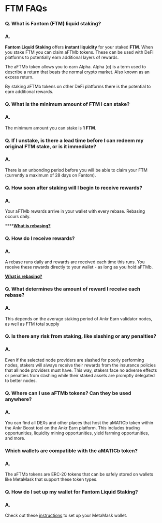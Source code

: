 # FTM FAQs

### **Q. What is Fantom (FTM) liquid staking?**

### **A.**

**Fantom Liquid Staking** offers **instant liquidity** for your staked **FTM**. When you stake FTM you can claim aFTMb tokens. These can be used with DeFi platforms to potentially earn additional layers of rewards.

The aFTMb token allows you to earn Alpha. Alpha (α) is a term used to describe a return that beats the normal crypto market. Also known as an excess return.&#x20;

By staking aFTMb tokens on other DeFi platforms there is the potential to earn additional rewards.

### Q. What is the minimum amount of FTM I can stake?

### A.

The minimum amount you can stake is **1 FTM**.

### Q. If I unstake, is there a lead time before I can redeem my original FTM stake, or is it immediate?

### A.

There is an unbonding period before you will be able to claim your FTM (currently a maximum of 28 days on Fantom).

### Q. How soon after staking will I begin to receive rewards?

### A.

Your aFTMb rewards arrive in your wallet with every rebase. Rebasing occurs daily.&#x20;

****[**What is rebasing?**](https://docs.ankr.com/resources/glossary#rebase-or-rebasing)&#x20;

### Q. How do I receive rewards?

### A.

&#x20;A rebase runs daily and rewards are received each time this runs. You receive these rewards directly to your wallet - as long as you hold aFTMb.

[**What is rebasing?**](https://docs.ankr.com/resources/glossary#rebase-or-rebasing)&#x20;

### Q. What determines the amount of reward I receive each rebase?

### A.

This depends on the average staking period of Ankr Earn validator nodes, as well as FTM total supply

### Q. Is there any risk from staking, like slashing or any penalties?

### A.

Even if the selected node providers are slashed for poorly performing nodes, stakers will always receive their rewards from the insurance policies that all node providers must have. This way, stakers face no adverse effects or penalties from slashing while their staked assets are promptly delegated to better nodes.

### Q. Where can I use aFTMb tokens? Can they be used anywhere?

### A.&#x20;

You can find all DEXs and other places that host the aMATICb token within the Ankr Boost tool on the Ankr Earn platform. This includes trading opportunities, liquidity mining opportunities, yield farming opportunities, and more.

### Which wallets are compatible with the aMATICb token?&#x20;

### A.&#x20;

The aFTMb tokens are ERC-20 tokens that can be safely stored on wallets like MetaMask that support these token types.&#x20;

### Q. How do I set up my wallet for Fantom Liquid Staking?

### A.

Check out these [instructions](https://docs.ankr.com/earn/staking/liquid-staking/fantom-liquid-staking/configuring-metamask-and-other-wallet-support) to set up your MetaMask wallet.
